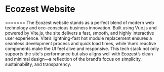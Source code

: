 # Ecozest Website
=======
The Ecozest website stands as a perfect blend of modern web technology and eco-conscious business innovation. Built using Vue.js and powered by Vite.js, the site delivers a fast, smooth, and highly interactive user experience. Vite’s lightning-fast hot module replacement ensures a seamless development process and quick load times, while Vue’s reactive components make the UI feel alive and responsive. This tech stack not only supports the site's performance but also aligns well with Ecozest’s clean and minimal design—a reflection of the brand’s focus on simplicity, sustainability, and transparency.
